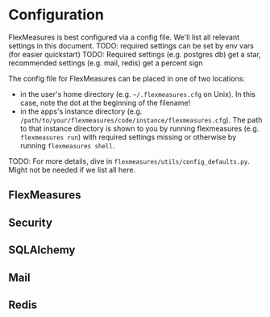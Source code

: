 # Configuration

FlexMeasures is best configured via a config file. We'll list all relevant settings in this document.
TODO: required settings can be set by env vars (for easier quickstart)
TODO: Required settings (e.g. postgres db) get a star, recommended settings (e.g. mail, redis) get a percent sign

The config file for FlexMeasures can be placed in one of two locations: 

* in the user's home directory (e.g. `~/.flexmeasures.cfg` on Unix). In this case, note the dot at the beginning of the filename!
* in the apps's instance directory (e.g. `/path/to/your/flexmeasures/code/instance/flexmeasures.cfg`). The path to that instance directory is shown to you by running flexmeasures (e.g. `flexmeasures run`) with required settings missing or otherwise by running `flexmeasures shell`.

TODO: For more details, dive in `flexmeasures/utils/config_defaults.py`. Might not be needed if we list all here.

## FlexMeasures

## Security

## SQLAlchemy

## Mail

## Redis



